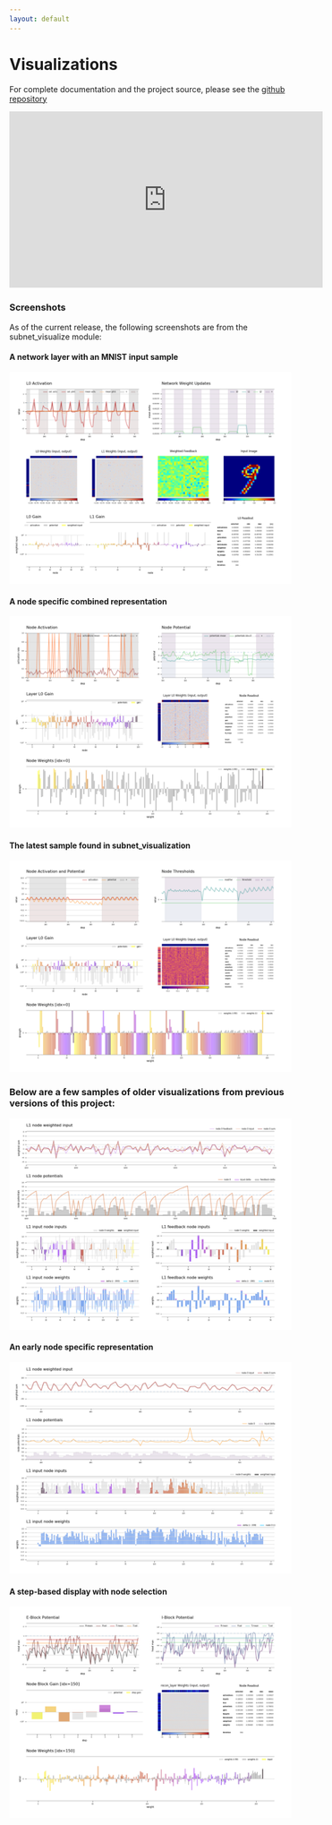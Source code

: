 ```yaml
---
layout: default
---
```


# Visualizations

For complete documentation and the project source, please see the [github repository](https://github.com/kotulc/visualizations)  

<iframe width="560" height="315" src="https://www.youtube.com/embed/-OR9d1LxbUw" frameborder="0" allow="accelerometer; autoplay; clipboard-write; encrypted-media; gyroscope; picture-in-picture" allowfullscreen></iframe> 

### Screenshots
As of the current release, the following screenshots are from the subnet_visualize module:  

#### A network layer with an MNIST input sample  
![layer visualization](/images/layer_v8.1.png)  
#### A node specific combined representation  
![node visualization](/images/node_v8.3.png)  
#### The latest sample found in subnet_visualization  
![node visualization](/images/node_v8.4.png)  

### Below are a few samples of older visualizations from previous versions of this project:  
![layer visualization](/images/node_v2.3.png)  
#### An early node specific representation  
![layer visualization](/images/node_v4.0.png)  
#### A step-based display with node selection
![layer visualization](/images/node_v7.6.png)  
